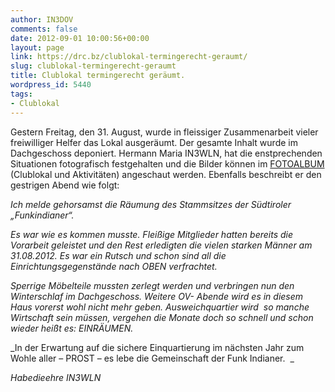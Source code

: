 ```yaml
---
author: IN3DOV
comments: false
date: 2012-09-01 10:00:56+00:00
layout: page
link: https://drc.bz/clublokal-termingerecht-geraumt/
slug: clublokal-termingerecht-geraumt
title: Clublokal termingerecht geräumt.
wordpress_id: 5440
tags:
- Clublokal
---
```


Gestern Freitag, den 31. August, wurde in fleissiger Zusammenarbeit vieler freiwilliger Helfer das Lokal ausgeräumt. Der gesamte Inhalt wurde im Dachgeschoss deponiert. Hermann Maria IN3WLN, hat die enstprechenden Situationen fotografisch festgehalten und die Bilder können im [FOTOALBUM](https://drc.bz/?page_id=205) (Clublokal und Aktivitäten) angeschaut werden. Ebenfalls beschreibt er den gestrigen Abend wie folgt:

_<!-- more -->Ich melde gehorsamst die Räumung des Stammsitzes der Südtiroler „Funkindianer“._

_Es war wie es kommen musste. Fleißige Mitglieder hatten bereits die Vorarbeit geleistet und den Rest erledigten die vielen starken Männer am 31.08.2012. Es war ein Rutsch und schon sind all die Einrichtungsgegenstände nach OBEN verfrachtet._

_Sperrige Möbelteile mussten zerlegt werden und verbringen nun den Winterschlaf im Dachgeschoss. Weitere OV- Abende wird es in diesem Haus vorerst wohl nicht mehr geben. Ausweichquartier wird  so manche Wirtschaft sein müssen, vergehen die Monate doch so schnell und schon wieder heißt es: EINRÄUMEN._

_In der Erwartung auf die sichere Einquartierung im nächsten Jahr zum Wohle aller – PROST – es lebe die Gemeinschaft der Funk Indianer.  _

_Habedieehre IN3WLN_

